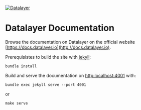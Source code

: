 [![Datalayer](http://datalayer.io/img/logo-datalayer-horizontal.png)](http://datalayer.io)

# Datalayer Documentation

Browse the documentation on Datalayer on the official website [https://docs.datalayer.io](http://docs.datalayer.io).

Prerequisistes to build the site with [jekyll](https://jekyllrb.com):

```
bundle install
```

Build and serve the documentation on [http:localhost:4001](http:localhost:4001) with:

```
bundle exec jekyll serve --port 4001
```

or

```
make serve
```
